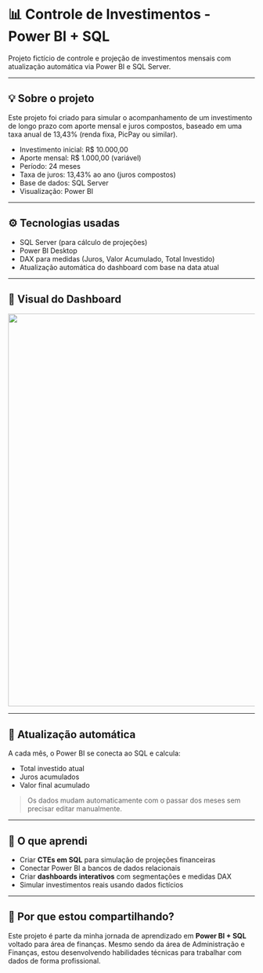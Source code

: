 # 📊 Controle de Investimentos - Power BI + SQL

Projeto fictício de controle e projeção de investimentos mensais com atualização automática via Power BI e SQL Server.

---

## 💡 Sobre o projeto

Este projeto foi criado para simular o acompanhamento de um investimento de longo prazo com aporte mensal e juros compostos, baseado em uma taxa anual de 13,43% (renda fixa, PicPay ou similar).

- Investimento inicial: R$ 10.000,00
- Aporte mensal: R$ 1.000,00 (variável)
- Período: 24 meses
- Taxa de juros: 13,43% ao ano (juros compostos)
- Base de dados: SQL Server
- Visualização: Power BI

---

## ⚙️ Tecnologias usadas

- SQL Server (para cálculo de projeções)
- Power BI Desktop
- DAX para medidas (Juros, Valor Acumulado, Total Investido)
- Atualização automática do dashboard com base na data atual

---

## 📸 Visual do Dashboard

<img src="./imagens/dashboard.png" width="800" />

---

## 🔁 Atualização automática

A cada mês, o Power BI se conecta ao SQL e calcula:

- Total investido atual
- Juros acumulados
- Valor final acumulado

> Os dados mudam automaticamente com o passar dos meses sem precisar editar manualmente.

---

## 🧠 O que aprendi

- Criar **CTEs em SQL** para simulação de projeções financeiras
- Conectar Power BI a bancos de dados relacionais
- Criar **dashboards interativos** com segmentações e medidas DAX
- Simular investimentos reais usando dados fictícios

---

## 🚀 Por que estou compartilhando?

Este projeto é parte da minha jornada de aprendizado em **Power BI + SQL** voltado para área de finanças. Mesmo sendo da área de Administração e Finanças, estou desenvolvendo habilidades técnicas para trabalhar com dados de forma profissional.

